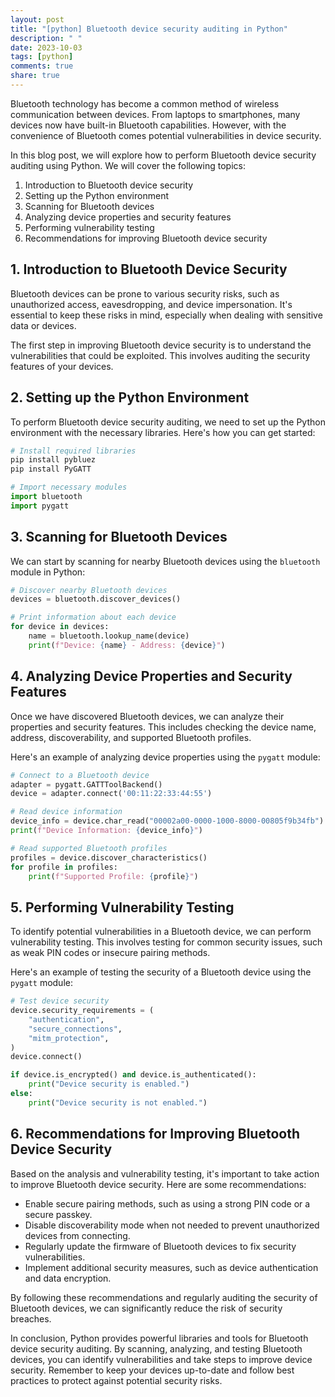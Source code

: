 ```yaml
---
layout: post
title: "[python] Bluetooth device security auditing in Python"
description: " "
date: 2023-10-03
tags: [python]
comments: true
share: true
---
```


Bluetooth technology has become a common method of wireless communication between devices. From laptops to smartphones, many devices now have built-in Bluetooth capabilities. However, with the convenience of Bluetooth comes potential vulnerabilities in device security.

In this blog post, we will explore how to perform Bluetooth device security auditing using Python. We will cover the following topics:

1. Introduction to Bluetooth device security
2. Setting up the Python environment
3. Scanning for Bluetooth devices
4. Analyzing device properties and security features
5. Performing vulnerability testing
6. Recommendations for improving Bluetooth device security

## 1. Introduction to Bluetooth Device Security

Bluetooth devices can be prone to various security risks, such as unauthorized access, eavesdropping, and device impersonation. It's essential to keep these risks in mind, especially when dealing with sensitive data or devices.

The first step in improving Bluetooth device security is to understand the vulnerabilities that could be exploited. This involves auditing the security features of your devices.

## 2. Setting up the Python Environment

To perform Bluetooth device security auditing, we need to set up the Python environment with the necessary libraries. Here's how you can get started:

```python
# Install required libraries
pip install pybluez
pip install PyGATT

# Import necessary modules
import bluetooth
import pygatt
```

## 3. Scanning for Bluetooth Devices

We can start by scanning for nearby Bluetooth devices using the `bluetooth` module in Python:

```python
# Discover nearby Bluetooth devices
devices = bluetooth.discover_devices()

# Print information about each device
for device in devices:
    name = bluetooth.lookup_name(device)
    print(f"Device: {name} - Address: {device}")
```

## 4. Analyzing Device Properties and Security Features

Once we have discovered Bluetooth devices, we can analyze their properties and security features. This includes checking the device name, address, discoverability, and supported Bluetooth profiles.

Here's an example of analyzing device properties using the `pygatt` module:

```python
# Connect to a Bluetooth device
adapter = pygatt.GATTToolBackend()
device = adapter.connect('00:11:22:33:44:55')

# Read device information
device_info = device.char_read("00002a00-0000-1000-8000-00805f9b34fb")
print(f"Device Information: {device_info}")

# Read supported Bluetooth profiles
profiles = device.discover_characteristics()
for profile in profiles:
    print(f"Supported Profile: {profile}")
```

## 5. Performing Vulnerability Testing

To identify potential vulnerabilities in a Bluetooth device, we can perform vulnerability testing. This involves testing for common security issues, such as weak PIN codes or insecure pairing methods.

Here's an example of testing the security of a Bluetooth device using the `pygatt` module:

```python
# Test device security
device.security_requirements = (
    "authentication",
    "secure_connections",
    "mitm_protection",
)
device.connect()

if device.is_encrypted() and device.is_authenticated():
    print("Device security is enabled.")
else:
    print("Device security is not enabled.")
```

## 6. Recommendations for Improving Bluetooth Device Security

Based on the analysis and vulnerability testing, it's important to take action to improve Bluetooth device security. Here are some recommendations:

- Enable secure pairing methods, such as using a strong PIN code or a secure passkey.
- Disable discoverability mode when not needed to prevent unauthorized devices from connecting.
- Regularly update the firmware of Bluetooth devices to fix security vulnerabilities.
- Implement additional security measures, such as device authentication and data encryption.

By following these recommendations and regularly auditing the security of Bluetooth devices, we can significantly reduce the risk of security breaches.

In conclusion, Python provides powerful libraries and tools for Bluetooth device security auditing. By scanning, analyzing, and testing Bluetooth devices, you can identify vulnerabilities and take steps to improve device security. Remember to keep your devices up-to-date and follow best practices to protect against potential security risks.